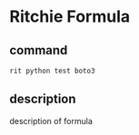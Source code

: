 # Ritchie Formula

## command

```bash
rit python test boto3
```

## description

description of formula
